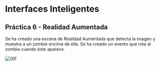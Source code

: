 # Interfaces Inteligentes
## Práctica 6 - Realidad Aumentada

Se ha creado una escena de Realidad Aumentada que detecta la imagen y muestra a un zombie encima de ella.
Se ha creado un evento que rota al zombie cuando éste aparece.

![GIF](demos/ej.gif)